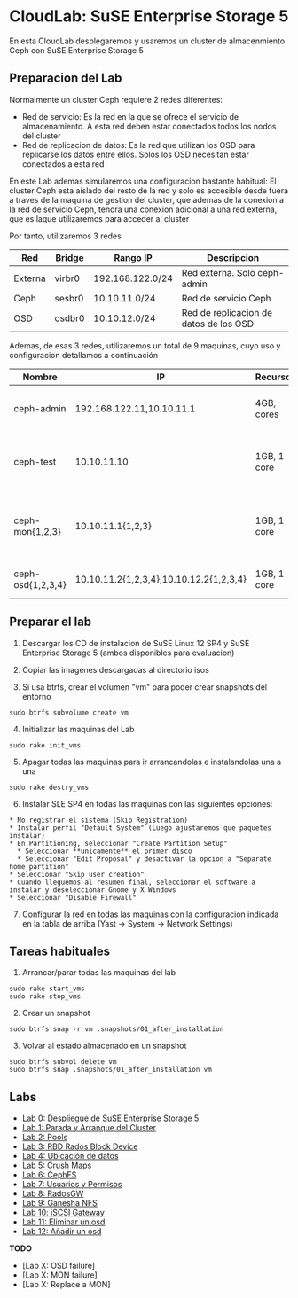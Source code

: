 # CloudLab: SuSE Enterprise Storage 5

En esta CloudLab desplegaremos y usaremos un cluster de almacenmiento Ceph con SuSE Enterprise Storage 5

## Preparacion del Lab

Normalmente un cluster Ceph requiere 2 redes diferentes:

  * Red de servicio: Es la red en la que se ofrece el servicio de almacenamiento. A esta red deben estar conectados todos los nodos del cluster
  * Red de replicacion de datos: Es la red que utilizan los OSD para replicarse los datos entre ellos. Solos los OSD necesitan estar conectados a esta red

En este Lab ademas simularemos una configuracion bastante habitual: El cluster Ceph esta aislado del resto de la red y solo es accesible desde fuera a traves de la maquina de gestion del cluster, que ademas de la conexion a la red de servicio Ceph, tendra una conexion adicional a una red externa, que es laque utilizaremos para acceder al cluster

Por tanto, utilizaremos 3 redes

| Red | Bridge | Rango IP | Descripcion |
|-----|--------|-------|-------------| 
| Externa | virbr0 | 192.168.122.0/24 | Red externa. Solo ceph-admin |
| Ceph | sesbr0 | 10.10.11.0/24 | Red de servicio Ceph |
| OSD | osdbr0 | 10.10.12.0/24 | Red de replicacion de datos de los OSD |

Ademas, de esas 3 redes, utilizaremos un total de  9 maquinas, cuyo uso y configuracion detallamos a continuación

| Nombre | IP | Recursos | Discos | Servicios | Descripcion |
|------|----|-----------|------|----------|-------------| 
| ceph-admin | 192.168.122.11,10.10.11.1 | 4GB, cores | 1x40G | OpenATTIC, salt-master | Deploy and monitoring, network gateway |
| ceph-test | 10.10.11.10 | 1GB, 1 core | 1x40G | None | Just a test host to use as a client for iSCSI, NFS, etc |
| ceph-mon{1,2,3} | 10.10.11.1{1,2,3} | 1GB, 1 core| 1x40G | MON, MGR, MDS, iSCSI Gateway, NFS-Ganesha, RadosGW | Monitors and service gateways |
| ceph-osd{1,2,3,4} | 10.10.11.2{1,2,3,4},10.10.12.2{1,2,3,4} | 1GB, 1 core | 1x40G + 2x30G | OSD | Ceph OSD storage hosts |

## Preparar el lab

  1. Descargar los CD de instalacion de SuSE Linux 12 SP4 y SuSE Enterprise Storage 5 (ambos disponibles para evaluacion)

  2. Copiar las imagenes descargadas al directorio isos

  3. Si usa btrfs, crear el volumen "vm" para poder crear snapshots del entorno

```shell
sudo btrfs subvolume create vm
```

  4. Initializar las maquinas del Lab

```shell
sudo rake init_vms
```

  5. Apagar todas las maquinas para ir arrancandolas e instalandolas una a una

```shell
sudo rake destry_vms
```

  6. Instalar SLE SP4 en todas las maquinas con las siguientes opciones:

    * No registrar el sistema (Skip Registration)
    * Instalar perfil "Default System" (Luego ajustaremos que paquetes instalar)
    * En Partitioning, seleccionar "Create Partition Setup"
      * Seleccionar **unicamente** el primer disco
      * Seleccionar "Edit Proposal" y desactivar la opcion a "Separate home partition"
    * Seleccionar "Skip user creation"
    * Cuando lleguemos al resumen final, seleccionar el software a instalar y deseleccionar Gnome y X Windows
    * Seleccionar "Disable Firewall"

  7. Configurar la red en todas las maquinas con la configuracion indicada en la tabla de arriba (Yast -> System -> Network Settings)

## Tareas habituales 

  1. Arrancar/parar todas las maquinas del lab

```shell
sudo rake start_vms
sudo rake stop_vms
```

  2. Crear un snapshot

```shell
sudo btrfs snap -r vm .snapshots/01_after_installation
```

  3. Volvar al estado almacenado en un snapshot

```shell
sudo btrfs subvol delete vm
sudo btrfs snap .snapshots/01_after_installation vm
```

## Labs

  * [Lab 0: Despliegue de SuSE Enterprise Storage 5](labs/00_Deploy_SES5.md)
  * [Lab 1: Parada y Arranque del Cluster](labs/01_Start_Stop_Cluster.md)
  * [Lab 2: Pools](labs/02_Pools.md)
  * [Lab 3: RBD Rados Block Device](labs/03_RBD_Rados_Block_Device.md)
  * [Lab 4: Ubicación de datos](labs/04_Ubicacion_de_datos.md)
  * [Lab 5: Crush Maps](labs/05_Crush_Maps.md)
  * [Lab 6: CephFS](labs/06_CephFS.md)
  * [Lab 7: Usuarios y Permisos](labs/07_Usuarios_y_Permisos.md)
  * [Lab 8: RadosGW](labs/08_RadosGW.md)
  * [Lab 9: Ganesha NFS](labs/09_Ganesha_NFS.md)
  * [Lab 10: iSCSI Gateway](labs/10_iSCSI_GW.md)
  * [Lab 11: Eliminar un osd](labs/11_Remove_osd.md)
  * [Lab 12: Añadir un osd](labs/12_Add_osd.md)

**TODO**

  * [Lab X: OSD failure]
  * [Lab X: MON failure]
  * [Lab X: Replace a MON]
